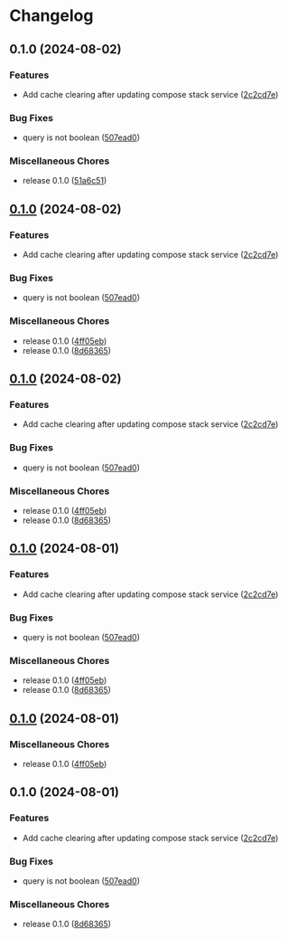 # Changelog

## 0.1.0 (2024-08-02)


### Features

* Add cache clearing after updating compose stack service ([2c2cd7e](https://github.com/LooLzzz/docking-station/commit/2c2cd7ec8a13b7b6c6aec6972ed2a9a2a8443003))


### Bug Fixes

* query is not boolean ([507ead0](https://github.com/LooLzzz/docking-station/commit/507ead03fd8a18bd6355e4c81c6e95083ea3097e))


### Miscellaneous Chores

* release 0.1.0 ([51a6c51](https://github.com/LooLzzz/docking-station/commit/51a6c51d7a2bd0fb014e83b51f06872ffa85514e))

## [0.1.0](https://github.com/LooLzzz/docking-station/compare/v0.1.0...v0.1.0) (2024-08-02)


### Features

* Add cache clearing after updating compose stack service ([2c2cd7e](https://github.com/LooLzzz/docking-station/commit/2c2cd7ec8a13b7b6c6aec6972ed2a9a2a8443003))


### Bug Fixes

* query is not boolean ([507ead0](https://github.com/LooLzzz/docking-station/commit/507ead03fd8a18bd6355e4c81c6e95083ea3097e))


### Miscellaneous Chores

* release 0.1.0 ([4ff05eb](https://github.com/LooLzzz/docking-station/commit/4ff05ebdbf3d50e5b4a50e8a6665f045bbef5362))
* release 0.1.0 ([8d68365](https://github.com/LooLzzz/docking-station/commit/8d6836502951500e69d15aff90c80474d6f30ec0))

## [0.1.0](https://github.com/LooLzzz/docking-station/compare/v0.1.0...v0.1.0) (2024-08-02)


### Features

* Add cache clearing after updating compose stack service ([2c2cd7e](https://github.com/LooLzzz/docking-station/commit/2c2cd7ec8a13b7b6c6aec6972ed2a9a2a8443003))


### Bug Fixes

* query is not boolean ([507ead0](https://github.com/LooLzzz/docking-station/commit/507ead03fd8a18bd6355e4c81c6e95083ea3097e))


### Miscellaneous Chores

* release 0.1.0 ([4ff05eb](https://github.com/LooLzzz/docking-station/commit/4ff05ebdbf3d50e5b4a50e8a6665f045bbef5362))
* release 0.1.0 ([8d68365](https://github.com/LooLzzz/docking-station/commit/8d6836502951500e69d15aff90c80474d6f30ec0))

## [0.1.0](https://github.com/LooLzzz/docking-station/compare/v0.1.0...v0.1.0) (2024-08-01)


### Features

* Add cache clearing after updating compose stack service ([2c2cd7e](https://github.com/LooLzzz/docking-station/commit/2c2cd7ec8a13b7b6c6aec6972ed2a9a2a8443003))


### Bug Fixes

* query is not boolean ([507ead0](https://github.com/LooLzzz/docking-station/commit/507ead03fd8a18bd6355e4c81c6e95083ea3097e))


### Miscellaneous Chores

* release 0.1.0 ([4ff05eb](https://github.com/LooLzzz/docking-station/commit/4ff05ebdbf3d50e5b4a50e8a6665f045bbef5362))
* release 0.1.0 ([8d68365](https://github.com/LooLzzz/docking-station/commit/8d6836502951500e69d15aff90c80474d6f30ec0))

## [0.1.0](https://github.com/LooLzzz/docking-station/compare/v0.1.0...v0.1.0) (2024-08-01)


### Miscellaneous Chores

* release 0.1.0 ([4ff05eb](https://github.com/LooLzzz/docking-station/commit/4ff05ebdbf3d50e5b4a50e8a6665f045bbef5362))

## 0.1.0 (2024-08-01)


### Features

* Add cache clearing after updating compose stack service ([2c2cd7e](https://github.com/LooLzzz/docking-station/commit/2c2cd7ec8a13b7b6c6aec6972ed2a9a2a8443003))


### Bug Fixes

* query is not boolean ([507ead0](https://github.com/LooLzzz/docking-station/commit/507ead03fd8a18bd6355e4c81c6e95083ea3097e))


### Miscellaneous Chores

* release 0.1.0 ([8d68365](https://github.com/LooLzzz/docking-station/commit/8d6836502951500e69d15aff90c80474d6f30ec0))
